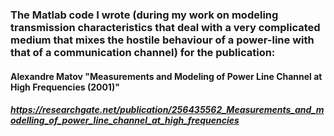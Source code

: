 ### The Matlab code I wrote (during my work on modeling transmission characteristics that deal with a very complicated medium that mixes the hostile behaviour of a power-line with that of a communication channel) for the publication: 

#### Alexandre Matov "Measurements and Modeling of Power Line Channel at High Frequencies (2001)"

##### https://researchgate.net/publication/256435562_Measurements_and_modelling_of_power_line_channel_at_high_frequencies
